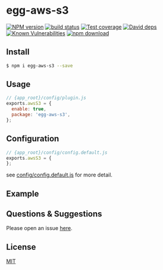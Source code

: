 # egg-aws-s3

[![NPM version][npm-image]][npm-url]
[![build status][travis-image]][travis-url]
[![Test coverage][codecov-image]][codecov-url]
[![David deps][david-image]][david-url]
[![Known Vulnerabilities][snyk-image]][snyk-url]
[![npm download][download-image]][download-url]

[npm-image]: https://img.shields.io/npm/v/egg-aws-s3.svg?style=flat-square
[npm-url]: https://npmjs.org/package/egg-aws-s3
[travis-image]: https://img.shields.io/travis/eggjs/egg-aws-s3.svg?style=flat-square
[travis-url]: https://travis-ci.org/eggjs/egg-aws-s3
[codecov-image]: https://img.shields.io/codecov/c/github/eggjs/egg-aws-s3.svg?style=flat-square
[codecov-url]: https://codecov.io/github/eggjs/egg-aws-s3?branch=master
[david-image]: https://img.shields.io/david/eggjs/egg-aws-s3.svg?style=flat-square
[david-url]: https://david-dm.org/eggjs/egg-aws-s3
[snyk-image]: https://snyk.io/test/npm/egg-aws-s3/badge.svg?style=flat-square
[snyk-url]: https://snyk.io/test/npm/egg-aws-s3
[download-image]: https://img.shields.io/npm/dm/egg-aws-s3.svg?style=flat-square
[download-url]: https://npmjs.org/package/egg-aws-s3

<!--
Description here.
-->

## Install

```bash
$ npm i egg-aws-s3 --save
```

## Usage

```js
// {app_root}/config/plugin.js
exports.awsS3 = {
  enable: true,
  package: 'egg-aws-s3',
};
```

## Configuration

```js
// {app_root}/config/config.default.js
exports.awsS3 = {
};
```

see [config/config.default.js](config/config.default.js) for more detail.

## Example

<!-- example here -->

## Questions & Suggestions

Please open an issue [here](https://github.com/eggjs/egg/issues).

## License

[MIT](LICENSE)
